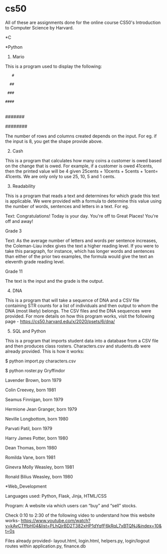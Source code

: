 # cs50
All of these are assignments done for the online course CS50's Introduction to Computer Science by Harvard. 

*C

*Python
1) Mario

This is a program used to display the following:

       #
       
      ##
      
     ###
     
    ####
    
   #####
   
  ######
  
 #######
 
########

The number of rows and columns created depends on the input. For eg. if the input is 8, you get the shape provide above.

2) Cash

This is a program that calculates how many coins a customer is owed based on the change that is owed. For example, if a customer is owed 41cents, then the printed
value will be 4 given 25cents + 10cents + 5cents + 1cent= 41cents. We are only only to use 25, 10, 5 and 1 cents. 

3) Readability

This is a program that reads a text and determines for which grade this text is applicable. We were provided with a formula to determine this value using the
number of words, sentences and letters in a text.
For eg.

Text: Congratulations! Today is your day. You're off to Great Places! You're off and away!

Grade 3

Text: As the average number of letters and words per sentence increases, the Coleman-Liau index gives the text a higher reading level. If you were to take this paragraph, for instance, which has longer words and sentences than either of the prior two examples, the formula would give the text an eleventh grade reading level.

Grade 11

The text is the input and the grade is the output.

4) DNA

This is a program that will take a sequence of DNA and a CSV file containing STR counts for a list of individuals and then output
to whom the DNA (most likely) belongs. The CSV files and the DNA sequences were provided. 
For more details on how this program works, visit the following page - https://cs50.harvard.edu/x/2020/psets/6/dna/

5) SQL and Python

This is a program that imports student data into a database from a CSV file and then produces class rosters.
Characters.csv and students.db were already provided. This is how it works:

$ python import.py characters.csv

$ python roster.py Gryffindor

Lavender Brown, born 1979

Colin Creevey, born 1981

Seamus Finnigan, born 1979

Hermione Jean Granger, born 1979

Neville Longbottom, born 1980

Parvati Patil, born 1979

Harry James Potter, born 1980

Dean Thomas, born 1980

Romilda Vane, born 1981

Ginevra Molly Weasley, born 1981

Ronald Bilius Weasley, born 1980

*Web_Development

Languages used: Python, Flask, Jinja, HTML/CSS

Program: A website via which users can “buy” and “sell” stocks. 

Check 0:10 to 2:30 of the following video to understand how this website works- https://www.youtube.com/watch?v=kAvCTffbH04&list=PLhQjrBD2T382xHP1dYqfF6kRqL7xBTQNJ&index=10&t=0s

Files already provided- layout.html, login.html, helpers.py, login/logout routes within application.py, finance.db
